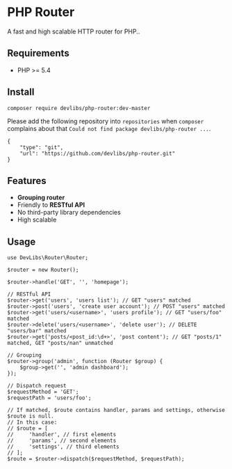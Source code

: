 # PHP Router

A fast and high scalable HTTP router for PHP..


## Requirements

- PHP >= 5.4


## Install

```
composer require devlibs/php-router:dev-master
```

Please add the following repository into `repositories` when `composer` complains about
that `Could not find package devlibs/php-router ...`.

```
{
    "type": "git",
    "url": "https://github.com/devlibs/php-router.git"
}
```


## Features

- **Grouping router**
- Friendly to **RESTful API**
- No third-party library dependencies
- High scalable


## Usage

```
use DevLibs\Router\Router;

$router = new Router();

$router->handle('GET', '', 'homepage');

// RESTful API
$router->get('users', 'users list'); // GET "users" matched
$router->post('users', 'create user account'); // POST "users" matched
$router->get('users/<username>', 'users profile'); // GET "users/foo" matched
$router->delete('users/<username>', 'delete user'); // DELETE "users/bar" matched
$router->get('posts/<post_id:\d+>', 'post content'); // GET "posts/1" matched, GET "posts/nan" unmatched

// Grouping
$router->group('admin', function (Router $group) {
    $group->get('', 'admin dashboard');
});

// Dispatch request
$requestMethod = 'GET';
$requestPath = 'users/foo';

// If matched, $route contains handler, params and settings, otherwise $route is null.
// In this case:
// $route = [
//     'handler', // first elements
//     'params', // second elements
//     'settings', // third elements
// ];
$route = $router->dispatch($requestMethod, $requestPath);
```